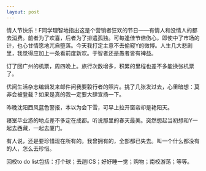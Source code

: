 ```yaml
---
layout: post
---
```

情人节快乐！F同学理智地指出这是个营销者狂欢的节日——有情人和没情人的都去消费。前者为了欢喜，后者为了排遣孤独。可每逢佳节倍伤心，即使中了市场的计，也心甘情愿地兀自堕落。今天我打定主意不去偷窥Y的微博。人生几大悲剧里，我觉得应加上一条看前度新欢。于智者还是愚者皆有裨益。

订了回广州的机票，周四晚上。旅行次数增多，积累的里程也差不多能换张机票了。

优阅生活杂志编辑发来邮件问我要毅行者的照片。挑了几张发过去，心里暗想：莫非会被登载？如果是真的我一定要大肆宣扬一下。

昨晚沈阳西风蓝色警报，本以为会下雪，可早上拉开窗帘却是艳阳天。

寝室毕业游的地点差不多定在成都。听说那里的春天最美。突然想起当初想和Y一起去西藏，一起去厦门。

有人说，还是要珍惜现在所有的。我曾拥有的，全部都已失去。叫一个什么都没有的人，怎么去珍惜。

回校to do list包括：打个球；去趟ICS；好好睡一觉；购物；南校游荡；等等。